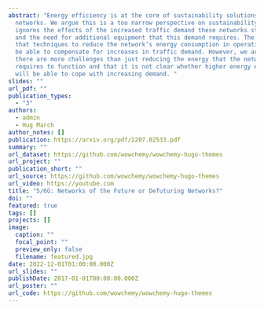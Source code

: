 ```yaml
---
abstract: "Energy efficiency is at the core of sustainability solutions for 5/6G
  networks. We argue this is a too narrow perspective on sustainability, as it
  ignores the effects of the increased traffic demand these networks stimulate
  and the need for additional equipment that this demand requires. The hope is
  that techniques to reduce the network’s energy consumption in operation will
  be able to compensate for increases in traffic demand. However, we argue that
  there are more challenges than just reducing the energy that the network
  requires to function and that it is not clear whether higher energy efficiency
  will be able to cope with increasing demand. "
slides: ""
url_pdf: ""
publication_types:
  - "3"
authors:
  - admin
  - Hug March
author_notes: []
publication: https://arxiv.org/pdf/2207.02533.pdf
summary: ""
url_dataset: https://github.com/wowchemy/wowchemy-hugo-themes
url_project: ""
publication_short: ""
url_source: https://github.com/wowchemy/wowchemy-hugo-themes
url_video: https://youtube.com
title: "5/6G: Networks of the Future or Defuturing Networks?"
doi: ""
featured: true
tags: []
projects: []
image:
  caption: ""
  focal_point: ""
  preview_only: false
  filename: featured.jpg
date: 2022-12-01T01:00:00.000Z
url_slides: ""
publishDate: 2017-01-01T00:00:00.000Z
url_poster: ""
url_code: https://github.com/wowchemy/wowchemy-hugo-themes
---
```

